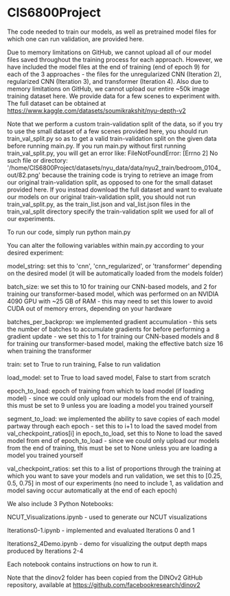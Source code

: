 # CIS6800Project

The code needed to train our models, as well as pretrained model files for which one can run validation, are provided here.

Due to memory limitations on GitHub, we cannot upload all of our model files saved throughout the training process for each approach. However, we have included the model files at the end of training (end of epoch 9) for each of the 3 approaches - the files for the unregularized CNN (Iteration 2), regularized CNN (Iteration 3), and transformer (Iteration 4). Also due to memory limitations on GitHub, we cannot upload our entire ~50k image training dataset here. We provide data for a few scenes to experiment with. The full dataset can be obtained at https://www.kaggle.com/datasets/soumikrakshit/nyu-depth-v2

Note that we perform a custom train-validation split of the data, so if you try to use the small dataset of a few scenes provided here, you should run train_val_split.py so as to get a valid train-validation split on the given data before running main.py. If you run main.py without first running train_val_split.py, you will get an error like: FileNotFoundError: [Errno 2] No such file or directory: '/home/CIS6800Project/datasets/nyu_data/data/nyu2_train/bedroom_0104_out/82.png' because the training code is trying to retrieve an image from our original train-validation split, as opposed to one for the small dataset provided here. If you instead download the full dataset and want to evaluate our models on our original train-validation split, you should not run train_val_split.py, as the train_list.json and val_list.json files in the train_val_split directory specify the train-validation split we used for all of our experiments.

To run our code, simply run python main.py

You can alter the following variables within main.py according to your desired experiment:

model_string: set this to 'cnn', 'cnn_regularized', or 'transformer' depending on the desired model (it will be automatically loaded from the models folder)

batch_size: we set this to 10 for training our CNN-based models, and 2 for training our transformer-based model, which was performed on an NVIDIA 4090 GPU with ~25 GB of RAM - this may need to set this lower to avoid CUDA out of memory errors, depending on your hardware

batches_per_backprop: we implemented gradient accumulation - this sets the number of batches to accumulate gradients for before performing a gradient update - we set this to 1 for training our CNN-based models and 8 for training our transformer-based model, making the effective batch size 16 when training the transformer

train: set to True to run training, False to run validation

load_model: set to True to load saved model, False to start from scratch

epoch_to_load: epoch of training from which to load model (if loading model) - since we could only upload our models from the end of training, this must be set to 9 unless you are loading a model you trained yourself

segment_to_load: we implemented the ability to save copies of each model partway through each epoch - set this to i+1 to load the saved model from val_checkpoint_ratios[i] in epoch_to_load, set this to None to load the saved model from end of epoch_to_load - since we could only upload our models from the end of training, this must be set to None unless you are loading a model you trained yourself

val_checkpoint_ratios: set this to a list of proportions through the training at which you want to save your models and run validation, we set this to [0.25, 0.5, 0.75] in most of our experiments (no need to include 1, as validation and model saving occur automatically at the end of each epoch)

We also include 3 Python Notebooks:

NCUT_Visualizations.ipynb - used to generate our NCUT visualizations

Iterations0-1.ipynb - implemented and evaluated Iterations 0 and 1

Iterations2_4Demo.ipynb - demo for visualizing the output depth maps produced by Iterations 2-4

Each notebook contains instructions on how to run it.

Note that the dinov2 folder has been copied from the DINOv2 GitHub repository, available at https://github.com/facebookresearch/dinov2
